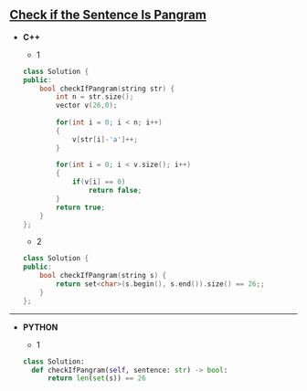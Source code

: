 ## [Check if the Sentence Is Pangram](https://leetcode.com/problems/check-if-the-sentence-is-pangram/)

* **C++**

  * 1
  ```cpp
  class Solution {
  public:
      bool checkIfPangram(string str) {
          int n = str.size();
          vector v(26,0);
        
          for(int i = 0; i < n; i++)
          {
              v[str[i]-'a']++;
          }
        
          for(int i = 0; i < v.size(); i++)
          {
              if(v[i] == 0)
                  return false;
          }
          return true;
      }
  };
  ```
 
  * 2
  ```cpp
  class Solution {
  public:
      bool checkIfPangram(string s) {
          return set<char>(s.begin(), s.end()).size() == 26;;
      }
  };
  ```
  
<hr>

* **PYTHON**

  * 1
  ```py
  class Solution:
    def checkIfPangram(self, sentence: str) -> bool:
        return len(set(s)) == 26
  ```
